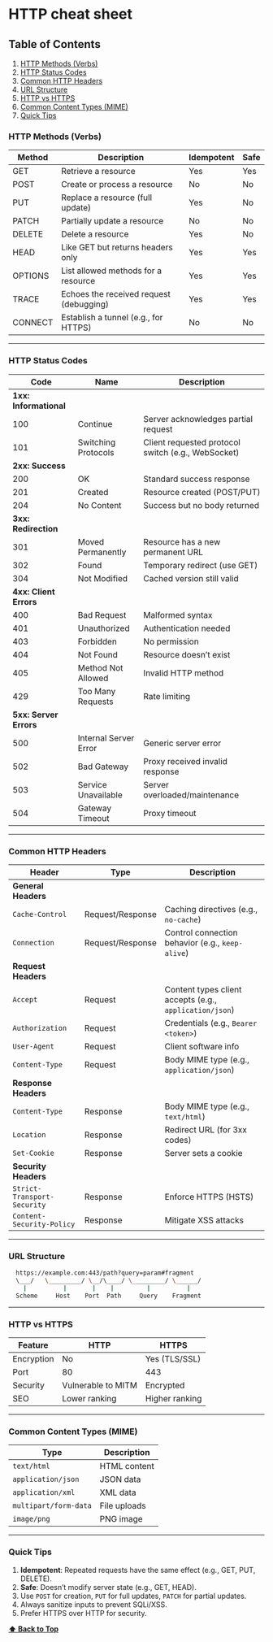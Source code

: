 # HTTP cheat sheet

## Table of Contents

1. [HTTP Methods (Verbs)](#http-methods-verbs)
2. [HTTP Status Codes](#http-status-codes)
3. [Common HTTP Headers](#common-http-headers)
4. [URL Structure](#url-structure)
5. [HTTP vs HTTPS](#http-vs-https)
6. [Common Content Types (MIME)](#common-content-types-mime)
7. [Quick Tips](#quick-tips)

### HTTP Methods (Verbs)

| Method  | Description                             | Idempotent | Safe |
| ------- | --------------------------------------- | ---------- | ---- |
| GET     | Retrieve a resource                     | Yes        | Yes  |
| POST    | Create or process a resource            | No         | No   |
| PUT     | Replace a resource (full update)        | Yes        | No   |
| PATCH   | Partially update a resource             | No         | No   |
| DELETE  | Delete a resource                       | Yes        | No   |
| HEAD    | Like GET but returns headers only       | Yes        | Yes  |
| OPTIONS | List allowed methods for a resource     | Yes        | Yes  |
| TRACE   | Echoes the received request (debugging) | Yes        | Yes  |
| CONNECT | Establish a tunnel (e.g., for HTTPS)    | No         | No   |

---

### HTTP Status Codes

| Code                   | Name                  | Description                                        |
| ---------------------- | --------------------- | -------------------------------------------------- |
| **1xx: Informational** |
| 100                    | Continue              | Server acknowledges partial request                |
| 101                    | Switching Protocols   | Client requested protocol switch (e.g., WebSocket) |
| **2xx: Success**       |
| 200                    | OK                    | Standard success response                          |
| 201                    | Created               | Resource created (POST/PUT)                        |
| 204                    | No Content            | Success but no body returned                       |
| **3xx: Redirection**   |
| 301                    | Moved Permanently     | Resource has a new permanent URL                   |
| 302                    | Found                 | Temporary redirect (use GET)                       |
| 304                    | Not Modified          | Cached version still valid                         |
| **4xx: Client Errors** |
| 400                    | Bad Request           | Malformed syntax                                   |
| 401                    | Unauthorized          | Authentication needed                              |
| 403                    | Forbidden             | No permission                                      |
| 404                    | Not Found             | Resource doesn’t exist                             |
| 405                    | Method Not Allowed    | Invalid HTTP method                                |
| 429                    | Too Many Requests     | Rate limiting                                      |
| **5xx: Server Errors** |
| 500                    | Internal Server Error | Generic server error                               |
| 502                    | Bad Gateway           | Proxy received invalid response                    |
| 503                    | Service Unavailable   | Server overloaded/maintenance                      |
| 504                    | Gateway Timeout       | Proxy timeout                                      |

---

### Common HTTP Headers

| Header                      | Type             | Description                                             |
| --------------------------- | ---------------- | ------------------------------------------------------- |
| **General Headers**         |
| `Cache-Control`             | Request/Response | Caching directives (e.g., `no-cache`)                   |
| `Connection`                | Request/Response | Control connection behavior (e.g., `keep-alive`)        |
| **Request Headers**         |
| `Accept`                    | Request          | Content types client accepts (e.g., `application/json`) |
| `Authorization`             | Request          | Credentials (e.g., `Bearer <token>`)                    |
| `User-Agent`                | Request          | Client software info                                    |
| `Content-Type`              | Request          | Body MIME type (e.g., `application/json`)               |
| **Response Headers**        |
| `Content-Type`              | Response         | Body MIME type (e.g., `text/html`)                      |
| `Location`                  | Response         | Redirect URL (for 3xx codes)                            |
| `Set-Cookie`                | Response         | Server sets a cookie                                    |
| **Security Headers**        |
| `Strict-Transport-Security` | Response         | Enforce HTTPS (HSTS)                                    |
| `Content-Security-Policy`   | Response         | Mitigate XSS attacks                                    |

---

### URL Structure

```bash
  https://example.com:443/path?query=param#fragment
  \___/   \_________/ \__/\____/ \_________/ \______/
    |          |       |    |         |          |
  Scheme     Host    Port  Path     Query    Fragment
```

---

### HTTP vs HTTPS

| Feature    | HTTP               | HTTPS          |
| ---------- | ------------------ | -------------- |
| Encryption | No                 | Yes (TLS/SSL)  |
| Port       | 80                 | 443            |
| Security   | Vulnerable to MITM | Encrypted      |
| SEO        | Lower ranking      | Higher ranking |

---

### Common Content Types (MIME)

| Type                  | Description  |
| --------------------- | ------------ |
| `text/html`           | HTML content |
| `application/json`    | JSON data    |
| `application/xml`     | XML data     |
| `multipart/form-data` | File uploads |
| `image/png`           | PNG image    |

---

### Quick Tips

1. **Idempotent**: Repeated requests have the same effect (e.g., GET, PUT,
   DELETE).
2. **Safe**: Doesn’t modify server state (e.g., GET, HEAD).
3. Use `POST` for creation, `PUT` for full updates, `PATCH` for partial updates.
4. Always sanitize inputs to prevent SQLi/XSS.
5. Prefer HTTPS over HTTP for security.

**[⬆ Back to Top](#table-of-contents)**
